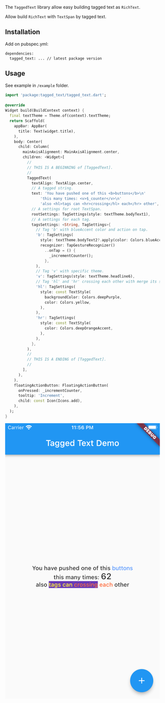 <!-- 
This README describes the package. If you publish this package to pub.dev,
this README's contents appear on the landing page for your package.

For information about how to write a good package README, see the guide for
[writing package pages](https://dart.dev/guides/libraries/writing-package-pages). 

For general information about developing packages, see the Dart guide for
[creating packages](https://dart.dev/guides/libraries/create-library-packages)
and the Flutter guide for
[developing packages and plugins](https://flutter.dev/developing-packages). 
-->

The `TaggedText` library allow easy building tagged text as `RichText`.

Allow build `RichText` with `TextSpan` by tagged text.

## Installation

Add on pubspec.yml:

```
dependencies:
  tagged_text: ... // latest package version
```

## Usage

See example in `/example` folder. 

```dart
import 'package:tagged_text/tagged_text.dart';

@override
Widget build(BuildContext context) {
  final textTheme = Theme.of(context).textTheme;
  return Scaffold(
    appBar: AppBar(
      title: Text(widget.title),
    ),
    body: Center(
      child: Column(
        mainAxisAlignment: MainAxisAlignment.center,
        children: <Widget>[
          //
          // THIS IS A BEGINNING of [TaggedText].
          //
          TaggedText(
            textAlign: TextAlign.center,
            // A tagged string.
            text: 'You have pushed one of this <b>buttons</b>\n'
                'this many times: <v>$_counter</v>\n'
                'also <hl>tags can <hr>crossing</hl> each</hr> other',
            // A settings for root TextSpan.
            rootSettings: TagSettings(style: textTheme.bodyText1),
            // A settings for each tag.
            tagsSettings: <String, TagSettings>{
              // Tag 'b' with blueAccent color and action on tap.
              'b': TagSettings(
                style: textTheme.bodyText2?.apply(color: Colors.blueAccent),
                recognizer: TapGestureRecognizer()
                  ..onTap = () {
                    _incrementCounter();
                  },
              ),
              // Tag 'v' with specific theme.
              'v': TagSettings(style: textTheme.headline6),
              // Tag 'hl' and 'hr' crossing each other with merge its settings.
              'hl': TagSettings(
                style: const TextStyle(
                  backgroundColor: Colors.deepPurple,
                  color: Colors.yellow,
                ),
              ),
              'hr': TagSettings(
                style: const TextStyle(
                  color: Colors.deepOrangeAccent,
                ),
              ),
            },
          ),
          //
          // THIS IS A ENDING of [TaggedText].
          //
        ],
      ),
    ),
    floatingActionButton: FloatingActionButton(
      onPressed: _incrementCounter,
      tooltip: 'Increment',
      child: const Icon(Icons.add),
    ),
  );
}

```

![SimulatorScreenShot](example/SimulatorScreenShot.png)
